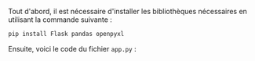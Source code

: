 Tout d'abord, il est nécessaire d'installer les bibliothèques nécessaires en utilisant la commande suivante :

````bash
pip install Flask pandas openpyxl
````

Ensuite, voici le code du fichier `app.py` :


